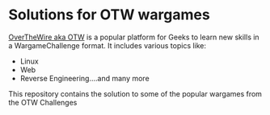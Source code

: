 # Solutions for OTW wargames
[OverTheWire aka OTW](https://overthewire.org/wargames/) is a popular platform for Geeks to learn new skills in a WargameChallenge format. It includes various topics like:
- Linux
- Web 
- Reverse Engineering....and many more

This repository contains the solution to some of the popular wargames from the OTW Challenges
